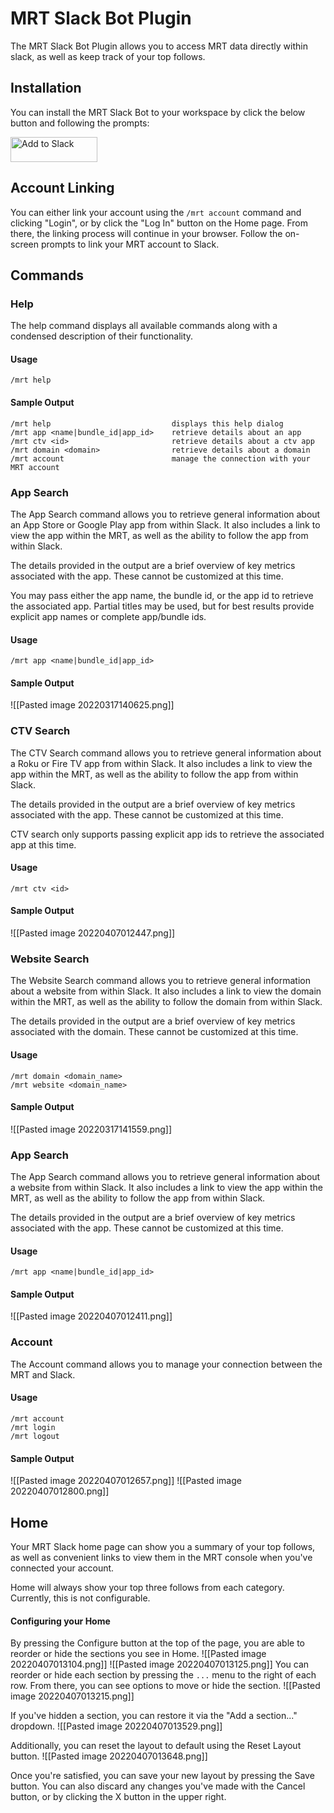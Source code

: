 MRT Slack Bot Plugin
===

The MRT Slack Bot Plugin allows you to access MRT data directly within slack, as well as keep track of your top follows.

## Installation
You can install the MRT Slack Bot to your workspace by click the below button and following the prompts:

<a href="https://slack.com/oauth/v2/authorize?client_id=4596232674.1734105936803&scope=commands,links:read,links:write&user_scope=links:read,links:write"><img alt="Add to Slack" height="40" width="139" src="https://platform.slack-edge.com/img/add_to_slack.png" srcSet="https://platform.slack-edge.com/img/add_to_slack.png 1x, https://platform.slack-edge.com/img/add_to_slack@2x.png 2x" /></a>

## Account Linking
You can either link your account using the `/mrt account` command and clicking "Login", or by click the "Log In" button on the Home page. From there, the linking process will continue in your browser. Follow the on-screen prompts to link your MRT account to Slack.

## Commands

### Help

The help command displays all available commands along with a condensed description of their functionality.

#### Usage
```
/mrt help
```

#### Sample Output
```
/mrt help                           displays this help dialog
/mrt app <name|bundle_id|app_id>    retrieve details about an app  
/mrt ctv <id>                       retrieve details about a ctv app  
/mrt domain <domain>                retrieve details about a domain  
/mrt account                        manage the connection with your MRT account
```

### App Search

The App Search command allows you to retrieve general information about an App Store or Google Play app from within Slack. It also includes a link to view the app within the MRT, as well as the ability to follow the app from within Slack.

The details provided in the output are a brief overview of key metrics associated with the app. These cannot be customized at this time.

You may pass either the app name, the bundle id, or the app id to retrieve the associated app. Partial titles may be used, but for best results provide explicit app names or complete app/bundle ids.

#### Usage
```
/mrt app <name|bundle_id|app_id>
```

#### Sample Output

![[Pasted image 20220317140625.png]]

### CTV Search

The CTV Search command allows you to retrieve general information about a Roku or Fire TV app from within Slack. It also includes a link to view the app within the MRT, as well as the ability to follow the app from within Slack.

The details provided in the output are a brief overview of key metrics associated with the app. These cannot be customized at this time.

CTV search only supports passing explicit app ids to retrieve the associated app at this time.

#### Usage
```
/mrt ctv <id>
```

#### Sample Output
![[Pasted image 20220407012447.png]]

### Website Search

The Website Search command allows you to retrieve general information about a website from within Slack. It also includes a link to view the domain within the MRT, as well as the ability to follow the domain from within Slack.

The details provided in the output are a brief overview of key metrics associated with the domain. These cannot be customized at this time.

#### Usage
```
/mrt domain <domain_name>
/mrt website <domain_name>
```

#### Sample Output
![[Pasted image 20220317141559.png]]

### App Search
The App Search command allows you to retrieve general information about a website from within Slack. It also includes a link to view the app within the MRT, as well as the ability to follow the app from within Slack.

The details provided in the output are a brief overview of key metrics associated with the app. These cannot be customized at this time.

#### Usage
```
/mrt app <name|bundle_id|app_id>
```

#### Sample Output
![[Pasted image 20220407012411.png]]
### Account

The Account command allows you to manage your connection between the MRT and Slack.

#### Usage
```
/mrt account
/mrt login
/mrt logout
```

#### Sample Output
![[Pasted image 20220407012657.png]]
![[Pasted image 20220407012800.png]]

## Home
Your MRT Slack home page can show you a summary of your top follows, as well as convenient links to view them in the MRT console when you've connected your account.

Home will always show your top three follows from each category. Currently, this is not configurable.

#### Configuring your Home
By pressing the Configure button at the top of the page, you are able to reorder or hide the sections you see in Home.
![[Pasted image 20220407013104.png]]
![[Pasted image 20220407013125.png]]
You can reorder or hide each section by pressing the `...` menu to the right of each row. From there, you can see options to move or hide the section.
![[Pasted image 20220407013215.png]]

If you've hidden a section, you can restore it via the "Add a section..." dropdown.
![[Pasted image 20220407013529.png]]

Additionally, you can reset the layout to default using the Reset Layout button.
![[Pasted image 20220407013648.png]]

Once you're satisfied, you can save your new layout by pressing the Save button. You can also discard any changes you've made with the Cancel button, or by clicking the X button in the upper right.